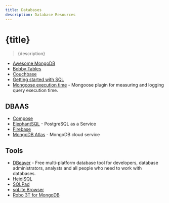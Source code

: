 ```yaml
---
title: Databases
description: Database Resources
---
```


# {title}

> {description}

- [Awesome MongoDB](https://github.com/ramnes/awesome-mongodb)
- [Bobby Tables](http://www.bobby-tables.com/)
- [Couchbase](https://www.couchbase.com/)
- [Getting started with SQL](https://www.sqlshack.com/getting-started-with-sql-programming/)
- [Mongoose execution time](https://github.com/sabljakovich/mongoose-execution-time) - Mongoose plugin for measuring and logging query execution time.

## DBAAS

- [Compose](https://www.compose.com/)
- [ElephantSQL](https://www.elephantsql.com/) - PostgreSQL as a Service
- [Firebase](https://firebase.google.com/)
- [MongoDB Atlas](https://www.mongodb.com/cloud/atlas) - MongoDB cloud service

## Tools

- [DBeaver](https://dbeaver.io/) - Free multi-platform database tool for developers, database administrators, analysts and all people who need to work with databases.
- [HeidiSQL](https://www.heidisql.com/)
- [SQLPad](http://rickbergfalk.github.io/sqlpad/)
- [sqLite Browser](http://sqlitebrowser.org/)
- [Robo 3T for MongoDB](https://robomongo.org/)
